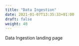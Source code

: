 ```yaml
---
title: "Data Ingestion"
date: 2021-01-07T13:35:33+01:00
draft: false
weight: 40
---
```



Data Ingestion landing page